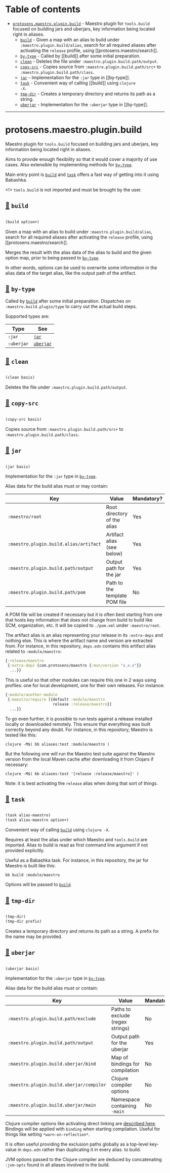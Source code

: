 # Table of contents
-  [`protosens.maestro.plugin.build`](#protosens.maestro.plugin.build)  - Maestro plugin for <code>tools.build</code> focused on building jars and uberjars, key information being located right in aliases.
    -  [`build`](#protosens.maestro.plugin.build/build) - Given a map with an alias to build under <code>:maestro.plugin.build/alias</code>, search for all required aliases after activating the <code>release</code> profile, using [[protosens.maestro/search]].
    -  [`by-type`](#protosens.maestro.plugin.build/by-type) - Called by [[build]] after some initial preparation.
    -  [`clean`](#protosens.maestro.plugin.build/clean) - Deletes the file under <code>:maestro.plugin.build.path/output</code>.
    -  [`copy-src`](#protosens.maestro.plugin.build/copy-src) - Copies source from <code>:maestro.plugin.build.path/src+</code> to <code>:maestro.plugin.build.path/class</code>.
    -  [`jar`](#protosens.maestro.plugin.build/jar) - Implementation for the <code>:jar</code> type in [[by-type]].
    -  [`task`](#protosens.maestro.plugin.build/task) - Convenient way of calling [[build]] using <code>clojure -X</code>.
    -  [`tmp-dir`](#protosens.maestro.plugin.build/tmp-dir) - Creates a temporary directory and returns its path as a string.
    -  [`uberjar`](#protosens.maestro.plugin.build/uberjar) - Implementation for the <code>:uberjar</code> type in [[by-type]].

-----
# <a name="protosens.maestro.plugin.build">protosens.maestro.plugin.build</a>


Maestro plugin for `tools.build` focused on building jars and uberjars, key information being located
   right in aliases.

   Aims to provide enough flexibility so that it would cover a majority of use cases. Also extensible by
   implementing methods for [`by-type`](#protosens.maestro.plugin.build/by-type).

   Main entry point is [`build`](#protosens.maestro.plugin.build/build) and [`task`](#protosens.maestro.plugin.build/task) offers a fast way of getting into it using Babashka.
  
   <!> `tools.build` is not imported and must be brought by the user.




## <a name="protosens.maestro.plugin.build/build">[:page_facing_up:](https://github.com/protosens/monorepo.cljc/blob/develop/module/maestro.plugin.build/src/main/clj/protosens/maestro/plugin/build.clj#L399-L427) `build`</a>
``` clojure

(build option+)
```


Given a map with an alias to build under `:maestro.plugin.build/alias`, search for all required aliases
   after activating the `release` profile, using [[protosens.maestro/search]].

   Merges the result with the alias data of the alias to build and the given option map, prior to being
   passed to [`by-type`](#protosens.maestro.plugin.build/by-type).

   In other words, options can be used to overwrite some information in the alias data of the target alias,
   like the output path of the artifact.

## <a name="protosens.maestro.plugin.build/by-type">[:page_facing_up:](https://github.com/protosens/monorepo.cljc/blob/develop/module/maestro.plugin.build/src/main/clj/protosens/maestro/plugin/build.clj#L351-L363) `by-type`</a>

Called by [`build`](#protosens.maestro.plugin.build/build) after some initial preparation.
   Dispatches on `:maestro.build.plugin/type` to carry out the actual build steps.

   Supported types are:

   | Type       | See         |
   |------------|-------------|
   | `:jar`     | [`jar`](#protosens.maestro.plugin.build/jar)     |
   | `:uberjar` | [`uberjar`](#protosens.maestro.plugin.build/uberjar) |

## <a name="protosens.maestro.plugin.build/clean">[:page_facing_up:](https://github.com/protosens/monorepo.cljc/blob/develop/module/maestro.plugin.build/src/main/clj/protosens/maestro/plugin/build.clj#L108-L118) `clean`</a>
``` clojure

(clean basis)
```


Deletes the file under `:maestro.plugin.build.path/output`.

## <a name="protosens.maestro.plugin.build/copy-src">[:page_facing_up:](https://github.com/protosens/monorepo.cljc/blob/develop/module/maestro.plugin.build/src/main/clj/protosens/maestro/plugin/build.clj#L122-L135) `copy-src`</a>
``` clojure

(copy-src basis)
```


Copies source from `:maestro.plugin.build.path/src+` to `:maestro.plugin.build.path/class`.

## <a name="protosens.maestro.plugin.build/jar">[:page_facing_up:](https://github.com/protosens/monorepo.cljc/blob/develop/module/maestro.plugin.build/src/main/clj/protosens/maestro/plugin/build.clj#L191-L290) `jar`</a>
``` clojure

(jar basis)
```


Implementation for the `:jar` type in [`by-type`](#protosens.maestro.plugin.build/by-type).

   Alias data for the build alias must or may contain:

   | Key                                    | Value                         | Mandatory? | Default       |
   |----------------------------------------|-------------------------------|------------|---------------|
   | `:maestro/root`                        | Root directory of the alias   | Yes        | /             |
   | `:maestro.plugin.build.alias/artifact` | Artifact alias (see below)    | Yes        | /             |
   | `:maestro.plugin.build.path/output`    | Output path for the jar       | Yes        | /             |
   | `:maestro.plugin.build.path/pom`       | Path to the template POM file | No         | `"pom.xml"` |

   A POM file will be created if necessary but it is often best starting from one that hosts key information
   that does not change from build to build like SCM, organization, etc. It will be copied to `./pom.xml` under
   `:maestro/root`.

   The artifact alias is an alias representing your release in its `:extra-deps` and nothing else. This is
   where the artifact name and version are extracted from. For instance, in this repository, `deps.edn` contains
   this artifact alias related to `:module/maestro`:

   ```clojure
   {:release/maestro
    {:extra-deps {com.protosens/maestro {:mvn/version "x.x.x"}}
     ...}}
   ```

   This is useful so that other modules can require this one in 2 ways using profiles: one for local development,
   one for their own releases. For instance:

   ```clojure
   {:module/another-module
    {:maestro/require [{default :module/maestro
                        release :release/maestro}]
     ...}}
   ``` 

   To go even further, it is possible to run tests against a release installed locally or downloaded remotely.
   This ensure that everything was built correctly beyond any doubt. For instance, in this repository, Maestro
   is tested like this:

   ```
   clojure -M$( bb aliases:test :module/maestro )
   ```

   But the following one will run the Maestro test suite against the Maestro version from the local Maven cache
   after downloading it from Clojars if necessary:

   ```
   clojure -M$( bb aliases:test '[release :release/maestro]' )
   ```

   Note: it is best activating the `release` alias when doing that sort of things.

## <a name="protosens.maestro.plugin.build/task">[:page_facing_up:](https://github.com/protosens/monorepo.cljc/blob/develop/module/maestro.plugin.build/src/main/clj/protosens/maestro/plugin/build.clj#L431-L463) `task`</a>
``` clojure

(task alias-maestro)
(task alias-maestro option+)
```


Convenient way of calling [`build`](#protosens.maestro.plugin.build/build) using `clojure -X`.
 
   Requires at least the alias under which Maestro and `tools.build` are imported. Alias to build is read
   as first command line argument if not provided explicitly.
  
   Useful as a Babashka task. For instance, in this repository, the jar for Maestro is built like this:

   ```
   bb build :module/maestro
   ```
  
   Options will be passed to [`build`](#protosens.maestro.plugin.build/build).

## <a name="protosens.maestro.plugin.build/tmp-dir">[:page_facing_up:](https://github.com/protosens/monorepo.cljc/blob/develop/module/maestro.plugin.build/src/main/clj/protosens/maestro/plugin/build.clj#L139-L155) `tmp-dir`</a>
``` clojure

(tmp-dir)
(tmp-dir prefix)
```


Creates a temporary directory and returns its path as a string.
   A prefix for the name may be provided.

## <a name="protosens.maestro.plugin.build/uberjar">[:page_facing_up:](https://github.com/protosens/monorepo.cljc/blob/develop/module/maestro.plugin.build/src/main/clj/protosens/maestro/plugin/build.clj#L294-L345) `uberjar`</a>
``` clojure

(uberjar basis)
```


Implementation for the `:uberjar` type in [`by-type`](#protosens.maestro.plugin.build/by-type).
  
   Alias data for the build alias must or contain:

   | Key                                      | Value                            | Mandatory? |
   |------------------------------------------|----------------------------------|------------|
   | `:maestro.plugin.build.path/exclude`     | Paths to exclude (regex strings) | No         |
   | `:maestro.plugin.build.path/output`      | Output path for the uberjar      | Yes        |
   | `:maestro.plugin.build.uberjar/bind`     | Map of bindings for compilation  | No         |
   | `:maestro.plugin.build.uberjar/compiler` | Clojure compiler options         | No         |
   | `:maestro.plugin.build.uberjar/main`     | Namespace containing `-main`     | No         |   

   Clojure compiler options like activating direct linking are [described here](https://clojure.org/reference/compilation#_compiler_options).
   Bindings will be applied with `binding` when starting compilation. Useful for things like setting `*warn-on-reflection*`.
  
   It is often useful providing the exclusion paths globally as a top-level key-value in `deps.edn` rather than duplicating it in every alias.
   to build.

   JVM options passed to the Clojure compiler are deduced by concatenating `:jvm-opts` found in all aliases
   involved in the build.

